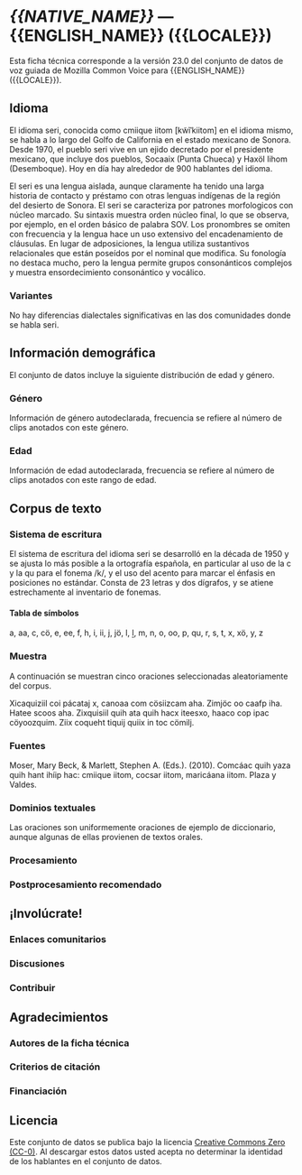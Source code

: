 # *{{NATIVE_NAME}}* &mdash; {{ENGLISH_NAME}} ({{LOCALE}})
Esta ficha técnica corresponde a la versión 23.0 del conjunto de datos de voz guiada de Mozilla Common Voice 
para {{ENGLISH_NAME}} ({{LOCALE}}).

## Idioma
<!-- {{LANGUAGE_DESCRIPTION}} -->
<!-- Proporcione una breve descripción (1-2 párrafos) de su idioma -->
El idioma seri, conocida como cmiique iitom \[kw̃ĩˈkiitom\] en el idioma mismo, se habla a lo largo del Golfo de California en el estado mexicano de Sonora. Desde 1970, el pueblo seri vive en un ejido decretado por el presidente mexicano, que incluye dos pueblos, Socaaix (Punta Chueca) y Haxöl Iihom (Desemboque). Hoy en día hay alrededor de 900 hablantes del idioma.

El seri es una lengua aislada, aunque claramente ha tenido una larga historia de contacto y préstamo con otras lenguas indígenas de la región del desierto de Sonora. El seri se caracteriza por patrones morfologicos con núcleo marcado. Su sintaxis muestra orden núcleo final, lo que se observa, por ejemplo, en el orden básico de palabra SOV. Los pronombres se omiten con frecuencia y la lengua hace un uso extensivo del encadenamiento de cláusulas. En lugar de adposiciones, la lengua utiliza sustantivos relacionales que están poseídos por el nominal que modifica. Su fonología no destaca mucho, pero la lengua permite grupos consonánticos complejos y muestra ensordecimiento consonántico y vocálico.


### Variantes
<!-- {{VARIANT_DESCRIPTION}} -->
<!-- @ OPCIONAL @ -->
No hay diferencias dialectales significativas en las dos comunidades donde se habla seri.

## Información demográfica
<!--puede obtener gran parte de la información en esta sección desde https://analyzer.cv-toolbox.web.tr/browse -->
El conjunto de datos incluye la siguiente distribución de edad y género.

### Género
Información de género autodeclarada, frecuencia se refiere al número de clips anotados con este género.
<!-- {{GENDER_TABLE}} -->
<!-- @ GENERADO AUTOMÁTICAMENTE @ -->
<!-- 
| Género              | Frecuencia |
|---------------------|------------|
| masculino           | ? |
| no declarado        | ? |
| femenino            | ? |
-->

### Edad
Información de edad autodeclarada, frecuencia se refiere al número de clips anotados con este rango de edad.
<!-- {{AGE_TABLE}} -->
<!-- @ GENERADO AUTOMÁTICAMENTE @ -->
<!-- 
| Rango de edad | Frecuencia |
|--------------------------|
| adolescentes  | ? |
| veintes       | ? |
| treintas      | ? |
| cuarentas     | ? |
| cincuentas    | ? |
   ...si hay otros rangos de edad presentes en sus datos, añádalos como filas...
-->

## Corpus de texto
<!-- {{TEXT_CORPUS_DESCRIPTION}} -->
<!-- @ OPCIONAL @ -->
<!-- Una descripción general del corpus de texto, con información como la longitud media (en caracteres y palabras) de las oraciones validadas. -->

### Sistema de escritura
<!-- {{WRITING_SYSTEM_DESCRIPTION}} -->
<!-- @ OPCIONAL @ -->
El sistema de escritura del idioma seri se desarrolló en la década de 1950 y se ajusta lo más posible a la ortografía española, en particular al uso de la c y la qu para el fonema /k/, y el uso del acento para marcar el énfasis en posiciones no estándar. Consta de 23 letras y dos dígrafos, y se atiene estrechamente al inventario de fonemas.  

#### Tabla de símbolos
<!-- {{ALPHABET_TABLE}} -->
<!-- @ OPCIONAL @ -->
a, aa, c, cö, e, ee, f, h, i, ii, j, jö, l, ḻ, m, n, o, oo, p, qu, r, s, t, x, xö, y, z 

### Muestra
A continuación se muestran cinco oraciones seleccionadas aleatoriamente del corpus.

Xicaquiziil coi pácataj x, canoaa com cösiizcam aha.
Zimjöc oo caafp iha.
Hatee scoos aha.
Zixquisiil quih ata quih hacx iteesxo, haaco cop ipac cöyoozquim.
Ziix coqueht tiquij quiix in toc cömilj.

### Fuentes
<!-- {{SOURCES_LIST}} -->
Moser, Mary Beck, & Marlett, Stephen A. (Eds.). (2010). Comcáac quih yaza quih hant ihíip hac: cmiique iitom, cocsar iitom, maricáana iitom. Plaza y Valdes.

### Dominios textuales
<!-- {{TEXT_DOMAIN_DESCRIPTION}} -->
Las oraciones son uniformemente oraciones de ejemplo de diccionario, aunque algunas de ellas provienen de textos orales.


### Procesamiento
<!-- {{PROCESSING_DESCRIPTION}} -->
<!-- @ OPCIONAL @ -->
<!-- Cómo se ha procesado la información textual -->

### Postprocesamiento recomendado
<!-- {{RECOMMENDED_POSTPROCESSING_DESCRIPTION}} -->
<!-- @ OPCIONAL @ -->
<!-- Qué debería hacerse antes de usar los datos, por ejemplo normalización de Unicode -->

## ¡Involúcrate!

### Enlaces comunitarios
<!-- {{COMMUNITY_LINKS_LIST}} -->
<!-- @ OPCIONAL @ -->
<!-- Enlaces a chats / foros de la comunidad -->

### Discusiones
<!-- {{DISCUSSION_LINKS_LIST}} -->
<!-- @ OPCIONAL @ -->
<!-- Puede incluirse cualquier enlace a debates, por ejemplo en Discourse, foros u otros blogs -->

### Contribuir
<!-- {{CONTRIBUTE_LINKS_LIST}} -->
<!-- Aquí puede incluir enlaces sobre cómo contribuir al conjunto de datos -->

## Agradecimientos

### Autores de la ficha técnica
<!-- {{DATASHEET_AUTHORS_LIST}} -->
<!-- Una lista en el formato: Su Nombre <email@email.com> -->

### Criterios de citación
<!-- {{CITATION_DESCRIPTION}} -->
<!-- @ OPCIONAL @ -->
<!-- Si publicó un artículo y desea que lo citen, puede incluir el BiBTeX aquí -->

### Financiación
<!-- {{FUNDING_DESCRIPTION}} -->
<!-- @ OPCIONAL @ -->
<!-- Si recibió financiación, puede incluir el reconocimiento aquí -->

## Licencia
Este conjunto de datos se publica bajo la licencia [Creative Commons Zero (CC-0)](https://creativecommons.org/public-domain/cc0/). Al descargar estos datos
usted acepta no determinar la identidad de los hablantes en el conjunto de datos.

